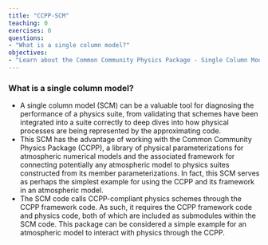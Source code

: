 ```yaml
---
title: "CCPP-SCM"
teaching: 0
exercises: 0
questions:
- "What is a single column model?"
objectives:
- "Learn about the Common Community Physics Package - Single Column Model"
---
```

### What is a single column model?
- A single column model (SCM) can be a valuable tool for diagnosing the performance of a physics suite, from validating that schemes have been integrated into a suite correctly to deep dives into how physical processes are being represented by the approximating code. 
- This SCM has the advantage of working with the Common Community Physics Package (CCPP), a library of physical parameterizations for atmospheric numerical models and the associated framework for connecting potentially any atmospheric model to physics suites constructed from its member parameterizations. In fact, this SCM serves as perhaps the simplest example for using the CCPP and its framework in an atmospheric model.
- The SCM code calls CCPP-compliant physics schemes through the CCPP framework code. As such, it requires the CCPP framework code and physics code, both of which are included as submodules within the SCM code. This package can be considered a simple example for an atmospheric model to interact with physics through the CCPP.
